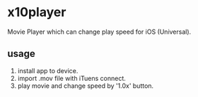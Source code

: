 x10player
=========

Movie Player which can change play speed for iOS (Universal).

## usage

1. install app to device.
2. import .mov file with iTuens connect.
3. play movie and change speed by '1.0x' button.

